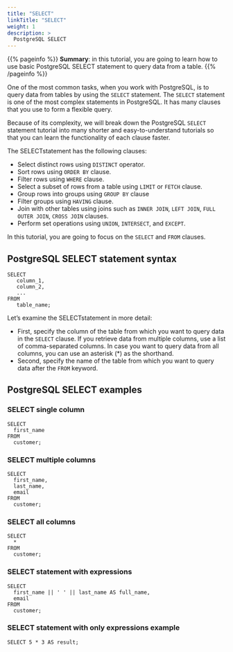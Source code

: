 ```yaml
---
title: "SELECT"
linkTitle: "SELECT"
weight: 1
description: >
  PostgreSQL SELECT
---
```


{{% pageinfo %}}
**Summary**: in this tutorial, you are going to learn how to use basic PostgreSQL SELECT statement to query data from a table.
{{% /pageinfo %}}

One of the most common tasks, when you work with PostgreSQL, is to query data from tables by using the `SELECT` statement. The `SELECT` statement is one of the most complex statements in PostgreSQL. It has many clauses that you use to form a flexible query.

Because of its complexity, we will break down the PostgreSQL `SELECT` statement tutorial into many shorter and easy-to-understand tutorials so that you can learn the functionality of each clause faster.

The SELECTstatement has the following clauses:

* Select distinct rows using `DISTINCT` operator.
* Sort rows using `ORDER BY` clause.
* Filter rows using `WHERE` clause.
* Select a subset of rows from a table using `LIMIT` or `FETCH` clause.
* Group rows into groups using `GROUP BY` clause
* Filter groups using `HAVING` clause.
* Join with other tables using joins such as `INNER JOIN`, `LEFT JOIN`, `FULL OUTER JOIN`, `CROSS JOIN` clauses.
* Perform set operations using `UNION`, `INTERSECT`, and `EXCEPT`.

In this tutorial, you are going to focus on the `SELECT` and `FROM` clauses.

## PostgreSQL SELECT statement syntax

```
SELECT
   column_1,
   column_2,
   ...
FROM
   table_name;
```

Let’s examine the SELECTstatement in more detail:

* First, specify the column of the table from which you want to query data in the `SELECT` clause. If you retrieve data from multiple columns, use a list of comma-separated columns. In case you want to query data from all columns, you can use an asterisk (*) as the shorthand.
* Second, specify the name of the table from which you want to query data after the `FROM` keyword.

## PostgreSQL SELECT examples

### SELECT single column

```
SELECT 
  first_name
FROM 
  customer;
```

### SELECT multiple columns
```
SELECT
  first_name,
  last_name,
  email
FROM
  customer;
```

### SELECT all columns

```
SELECT
  *
FROM
  customer;
```

### SELECT statement with expressions

```
SELECT 
  first_name || ' ' || last_name AS full_name,
  email
FROM 
  customer;
```

### SELECT statement with  only expressions example

```
SELECT 5 * 3 AS result;
```